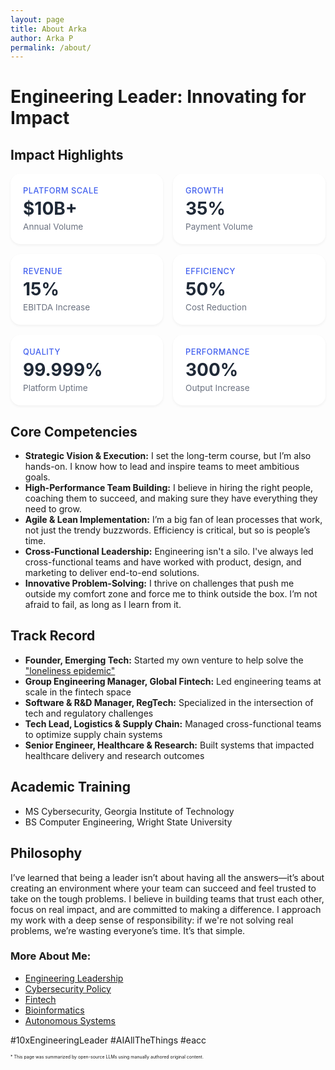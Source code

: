 ```yaml
---
layout: page
title: About Arka
author: Arka P
permalink: /about/
---
```


# Engineering Leader: Innovating for Impact

## Impact Highlights

<style>
   .metrics-grid {
       display: grid;
       grid-template-columns: repeat(auto-fit, minmax(200px, 1fr));
       gap: 1rem;
       margin: 1rem 0;
   }

   .metric-card {
       background: white;
       padding: 1.25rem;
       border-radius: 16px;
       box-shadow: 0 2px 4px rgba(0,0,0,0.05);
   }

   .category-label {
       color: #4361EE;
       font-size: 0.8rem;
       font-weight: 500;
       text-transform: uppercase;
       letter-spacing: 0.5px;
       margin-bottom: 0.25rem;
   }

   .metric-value {
       font-size: 1.75rem;
       font-weight: 700;
       color: #1F2937;
       margin-bottom: 0.25rem;
   }

   .metric-label {
       font-size: 0.85rem;
       color: #6B7280;
       font-weight: 400;
   }
</style>

<div class="metrics-grid">
   <div class="metric-card">
       <div class="category-label">Platform Scale</div>
       <div class="metric-value">$10B+</div>
       <div class="metric-label">Annual Volume</div>
   </div>
   <div class="metric-card">
       <div class="category-label">Growth</div>
       <div class="metric-value">35%</div>
       <div class="metric-label">Payment Volume</div>
   </div>
   <div class="metric-card">
       <div class="category-label">Revenue</div>
       <div class="metric-value">15%</div>
       <div class="metric-label">EBITDA Increase</div>
   </div>
   <div class="metric-card">
       <div class="category-label">Efficiency</div>
       <div class="metric-value">50%</div>
       <div class="metric-label">Cost Reduction</div>
   </div>
   <div class="metric-card">
       <div class="category-label">Quality</div>
       <div class="metric-value">99.999%</div>
       <div class="metric-label">Platform Uptime</div>
   </div>
   <div class="metric-card">
       <div class="category-label">Performance</div>
       <div class="metric-value">300%</div>
       <div class="metric-label">Output Increase</div>
   </div>
</div>

## Core Competencies

- **Strategic Vision & Execution:** I set the long-term course, but I’m also hands-on. I know how to lead and inspire teams to meet ambitious goals.
- **High-Performance Team Building:** I believe in hiring the right people, coaching them to succeed, and making sure they have everything they need to grow.
- **Agile & Lean Implementation:** I’m a big fan of lean processes that work, not just the trendy buzzwords. Efficiency is critical, but so is people’s time.
- **Cross-Functional Leadership:** Engineering isn't a silo. I've always led cross-functional teams and have worked with product, design, and marketing to deliver end-to-end solutions.
- **Innovative Problem-Solving:** I thrive on challenges that push me outside my comfort zone and force me to think outside the box. I’m not afraid to fail, as long as I learn from it.

## Track Record

- **Founder, Emerging Tech:** Started my own venture to help solve the ["loneliness epidemic"](https://www.hhs.gov/sites/default/files/surgeon-general-social-connection-advisory.pdf)
- **Group Engineering Manager, Global Fintech:** Led engineering teams at scale in the fintech space
- **Software & R&D Manager, RegTech:** Specialized in the intersection of tech and regulatory challenges
- **Tech Lead, Logistics & Supply Chain:** Managed cross-functional teams to optimize supply chain systems
- **Senior Engineer, Healthcare & Research:** Built systems that impacted healthcare delivery and research outcomes

## Academic Training

- MS Cybersecurity, Georgia Institute of Technology
- BS Computer Engineering, Wright State University

## Philosophy

I’ve learned that being a leader isn’t about having all the answers—it’s about creating an environment where your team can succeed and feel trusted to take on the tough problems. I believe in building teams that trust each other, focus on real impact, and are committed to making a difference. I approach my work with a deep sense of responsibility: if we're not solving real problems, we’re wasting everyone’s time. It’s that simple.

### More About Me:

- [Engineering Leadership](https://www.platohq.com/@arka-pattanayak-60671430)
- [Cybersecurity Policy](https://pe.gatech.edu/degrees/cybersecurity)
- [Fintech](https://www.braintreepayments.com/)
- [Bioinformatics](https://medicine.osu.edu/departments/biomedical-informatics)
- [Autonomous Systems](https://columbusstartupweek2016.sched.com/workmailap)

#10xEngineeringLeader #AIAllTheThings #eacc

<span style="font-size:0.5em;">
    * This page was summarized by open-source LLMs using manually authored original content.
</span>
